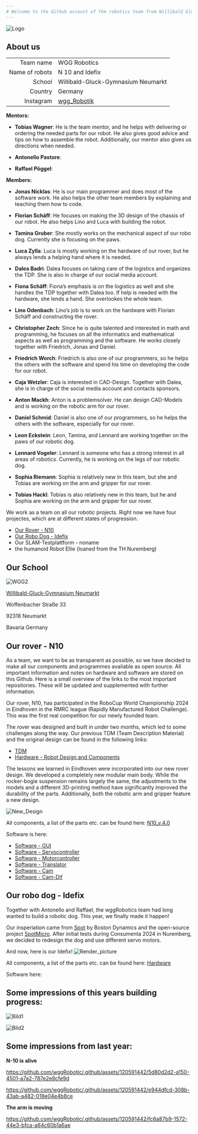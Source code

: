 ```yaml
---
# Welcome to the Github account of the robotics team from Willibald Gluck Gymnasium Neumarkt (Germany).
--- 
```

![Logo](https://github.com/wggRobotic/.github/assets/120591442/71076e2b-45c4-4d95-84df-6dd16ad28a9a)

## About us

|  |  |
|-----:|-----------|
|Team name     | WGG Robotics  |
|Name of robots |   N 10  and Idefix  |
|School        | Willibald-Gluck-Gymnasium Neumarkt      |
|Country        | Germany      |
|Instagram | [wgg_Robotik](https://www.instagram.com/wgg_robotik/) |


**Mentors:**

- **Tobias Wagner**: 
He is the team mentor, and he helps with delivering or ordering the needed parts for our robot. He also gives good advice and tips on how to assemble the robot. Additionally, our mentor also gives us directions when needed.

- **Antonello Pastore**:
- **Raffael Pöggel**:

**Members:**
- **Jonas Nicklas**:
He is our main programmer and does most of the software work. He also helps the other team members by explaining and teaching them how to code.

- **Florian Schäff**:
He focuses on making the 3D design of the chassis of our robot. He also helps Lino and Luca with building the robot.

- **Tamina Gruber**:
She mostly works on the mechanical aspect of our robo dog. Currently she is focusing on the paws.

- **Luca Zylla**:
Luca is mostly working on the hardware of our rover, but he always lends a helping hand where it is needed.

- **Dalea Badri**:
Dalea focuses on taking care of the logistics and organizes the TDP. She is also in charge of our social media account.

- **Fiona Schäff**:
Fiona’s emphasis is on the logistics as well and she handles the TDP together with Dalea too. If help is needed with the hardware, she lends a hand. She overlookes the whole team.

- **Lino Odenbach**:
Lino’s job is to work on the hardware with Florian Schäff and constructing the rover.

- **Christopher Zech**:
Since he is quite talented and interested in math and programming, he focuses on all the informatics and mathematical aspects as well as programming and the software. He works closely together with Friedrich, Jonas and Daniel.

- **Friedrich Worch**:
Friedrich is also one of our programmers, so he helps the others with the software and spend his time on developing the code for our robot. 

- **Caja Wetzler**:
Caja is interested in CAD-Design. Together with Dalea, she is in charge of the social media account and contacts sponsors.

- **Anton Mackh**:
Anton is a problemsolver. He can design CAD-Models and is working on the robotic arm for our rover.

- **Daniel Schmid**:
Daniel is also one of our programmers, so he helps the others with the software, especially for our rover.

- **Leon Eckstein**:
Leon, Tamina, and Lennard are working together on the paws of our robotic dog.

- **Lennard Vogeler**:
Lennard is someone who has a strong interest in all areas of robotics. Currently, he is working on the legs of our robotic dog.

- **Sophia Riemann**:
Sophia is relatively new in this team, but she and Tobias are working on the arm and gripper for our rover.

- **Tobias Hackl**:
Tobias is also relatively new in this team, but he and Sophia are working on the arm and gripper for our rover.


We work as a team on all our robotic projects. Right now we have four projectes, which are at different states of progression.

- [Our Rover - N10](https://github.com/wggRobotic/CAD-Files-N10_version_4_0)
- [Our Robo Dog - Idefix](https://github.com/wggRobotic/CAD-Files-Idefix)
- Our SLAM-Testplattform - noname
- the humanoid Robot Ellie (loaned from the TH Nuremberg)


## Our School

![WGG2](https://github.com/wggRobotic/.github/assets/120591442/5a6a1017-aaa8-4f51-a416-ad4f99746f07)

[Willibald-Gluck-Gymnasium Neumarkt](https://www.wgg-neumarkt.de/)

Woffenbacher Straße 33

92318 Neumarkt 

Bavaria Germany

## Our rover - N10

As a team, we want to be as transparent as possible, so we have decided to make all our components and programmes available as open source. All important information and notes on hardware and software are stored on this Github. Here is a small overview of the links to the most important repositories. These will be updated and supplemented with further information.

Our rover, N10, has participated in the RoboCup World Championship 2024 in Eindhoven in the RMRC league (Rapidly Manufactured Robot Challenge). This was the first real competition for our newly founded team.

The rover was designed and built in under two months, which led to some challenges along the way. Our previous TDM (Team Description Material) and the original design can be found in the following links:

+ [TDM](https://github.com/wggRobotic/N10-Robot)
+ [Hardware - Robot Design and Components](https://github.com/wggRobotic/CAD-Files-and-Components-N10)


The lessons we learned in Eindhoven were incorporated into our new rover design. We developed a completely new modular main body. While the rocker-bogie suspension remains largely the same, the adjustments to the models and a different 3D-printing method have significantly improved the durability of the parts. Additionally, both the robotic arm and gripper feature a new design.

![New_Design](https://github.com/wggRobotic/CAD-Files-N10_version_4_0/blob/main/Rover_Render.png)

All components, a list of the parts etc. can be found here: [N10_v.4.0](https://github.com/wggRobotic/CAD-Files-N10_version_4_0)

Software is here:
+ [Software - GUI](https://github.com/wggRobotic/N10C)
+ [Software - Servocontroller](https://github.com/wggRobotic/N10-PCA9685-Servo-Controller)
+ [Software - Motorcontroller](https://github.com/wggRobotic/N10-EduDrive)
+ [Software - Translator](https://github.com/wggRobotic/N10-Translator)
+ [Software - Cam](https://github.com/wggRobotic/N10-CAM-PUB)
+ [Software - Cam-Dif](https://github.com/wggRobotic/N10-CAM-DIF)

## Our robo dog - Idefix
Together with Antonello and Raffael, the wggRobotics team had long wanted to build a robotic dog. This year, we finally made it happen! 

Our insperiation came from [Spot](https://bostondynamics.com/products/spot/) by Boston Dynamics and the open-source project [SpotMicro](https://spotmicroai.readthedocs.io/en/latest/).  After initial tests during Consumenta 2024 in Nuremberg, we decided to redesign the dog and use different servo motors.

And now, here is our Idefix!
![Render_picture](https://github.com/wggRobotic/CAD-Files-Idefix/blob/main/Render.png)

All components, a list of the parts etc. can be found here: [Hardware](https://github.com/wggRobotic/CAD-Files-Idefix)

Software here:


## Some impressions of this years building progress:
![Bild1](https://github.com/wggRobotic/CAD-Files-N10_version_4_0/blob/main/IMG_4861.jpg)

![Bild2](https://github.com/wggRobotic/CAD-Files-N10_version_4_0/blob/main/IMG_4863.jpg)



## Some impressions from last year:
**N-10 is alive**

https://github.com/wggRobotic/.github/assets/120591442/5d80d2d2-a150-4501-a7a2-787e2e8cfe9d


https://github.com/wggRobotic/.github/assets/120591442/e944dfcd-308b-43ab-a482-018e04e4b8ce

**The arm is moving**

https://github.com/wggRobotic/.github/assets/120591442/fc6a87b9-1572-44e3-bfca-a64c60b1a6ae









